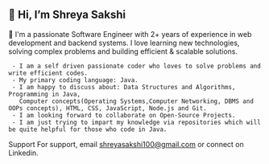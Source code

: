 👋 Hi, I’m Shreya Sakshi
- 
 🚀 I'm a passionate Software Engineer with 2+ years of experience in web development and backend systems. 
    I love learning new technologies, solving complex problems and building efficient & scalable solutions.
 
     - I am a self driven passionate coder who loves to solve problems and write efficient codes.
     - My primary coding language: Java.
     - I am happy to discuss about: Data Structures and Algorithms, Programming in Java, 
       Computer concepts(Operating Systems,Computer Networking, DBMS and OOPs concepts), HTML, CSS, JavaScript, Node.js and Git.
     - I am looking forward to collaborate on Open-Source Projects.
     - I am just trying to impart my knowledge via repositories which will be quite helpful for those who code in Java.




   Support
   For support, email shreyasakshi100@gmail.com or connect on Linkedin.


